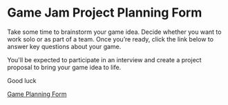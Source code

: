# Game Jam Project Planning Form
Take some time to brainstorm your game idea. Decide whether you want to work solo or as part of a team. Once you’re ready, click the link below to answer key questions about your game.

You'll be expected to participate in an interview and create a project proposal to bring your game idea to life.

Good luck

[Game Planning Form ](https://forms.gle/V7yBFtCqkMa61Mpj8)
